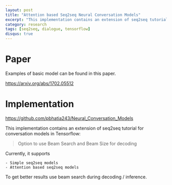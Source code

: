 ```yaml
---
layout: post
title: "Attention based Seq2seq Neural Conversation Models"
excerpt: "This implementation contains an extension of seq2seq tutorial for conversation models in Tensorflow: Option to use Beam Search and Beam Size for decoding, Simple seq2seq models, Attention based seq2seq models."
category: research
tags: [seq2seq, dialogue, tensorflow]
disqus: true
---
```


# Paper
<!-- 论文地址，说明论文要解决的问题 -->
Examples of basic model can be found in this paper.

https://arxiv.org/abs/1702.05512

# Implementation
<!-- 对应论文的实现：开源码地址，数据等 -->

https://github.com/pbhatia243/Neural_Conversation_Models

This implementation contains an extension of seq2seq tutorial for conversation models in Tensorflow:

> Option to use Beam Search and Beam Size for decoding

Currently, it supports

    - Simple seq2seq models
    - Attention based seq2seq models

To get better results use beam search during decoding / inference.



